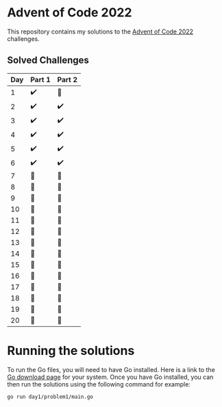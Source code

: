 # Advent of Code 2022

This repository contains my solutions to the [Advent of Code 2022](https://adventofcode.com/2022) challenges.

## Solved Challenges

| Day | Part 1 | Part 2 |
| --- | --- | --- |
| 1 | :heavy_check_mark: | :construction: |
| 2 | :heavy_check_mark: | :heavy_check_mark: |
| 3 | :heavy_check_mark: | :heavy_check_mark: |
| 4 | :heavy_check_mark: | :heavy_check_mark: |
| 5 | :heavy_check_mark: | :heavy_check_mark: |
| 6 | :heavy_check_mark: | :heavy_check_mark: |
| 7 | :construction: | :construction: |
| 8 | :construction: | :construction: |
| 9 | :construction: | :construction: |
| 10 | :construction: | :construction: | 
| 11 | :construction: | :construction: |
| 12 | :construction: | :construction: |
| 13 | :construction: | :construction: |
| 14 | :construction: | :construction: |
| 15 | :construction: | :construction: |
| 16 | :construction: | :construction: |
| 17 | :construction: | :construction: |
| 18 | :construction: | :construction: |
| 19 | :construction: | :construction: |
| 20 | :construction: | :construction: |

# Running the solutions

To run the Go files, you will need to have Go installed. Here is a link to the [Go download page](https://golang.org/dl/) for your system. Once you have Go installed, you can then run the solutions using the following command for example:

```bash
go run day1/problem1/main.go
```

